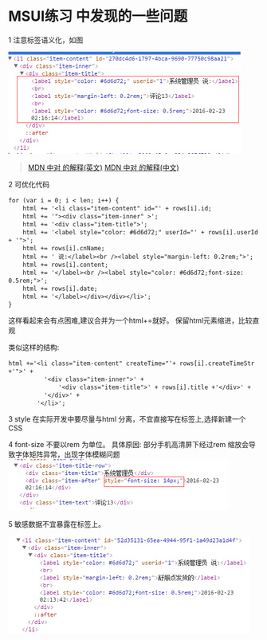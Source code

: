 # MSUI练习 中发现的一些问题
1 注意标签语义化，如图

![语义化标签](semantics.png)

> [MDN 中对 <label> 的解释(英文)](https://developer.mozilla.org/en-US/docs/Web/HTML/Element/label)
> [MDN 中对 <label> 的解释(中文)](https://developer.mozilla.org/en-US/docs/Web/HTML/Element/label)

2 可优化代码
```
for (var i = 0; i < len; i++) {
    html += '<li class="item-content" id="' + rows[i].id;
    html += '"><div class="item-inner" >';
    html += '<div class="item-title">';
    html += '<label style="color: #6d6d72;" userId="' + rows[i].userId + '">';
    html += rows[i].cnName;
    html += ' 说:</label><br /><label style="margin-left: 0.2rem;">';
    html += rows[i].content;
    html += '</label><br /><label style="color: #6d6d72;font-size: 0.5rem;">';
    html += rows[i].date;
    html += '</label></div></div></li>';
}
```

 这样看起来会有点困难,建议合并为一个html+=就好。
 保留html元素缩进，比较直观

 类似这样的结构:
 ```
 html +='<li class="item-content" createTime="'+ rows[i].createTimeStr +'">' +
           '<div class="item-inner">' +
               '<div class="item-title">' + rows[i].title +'</div>' +
           '</div>' +
         '</li>';
 ```

3 style 在实际开发中要尽量与html 分离，不宜直接写在标签上,选择新建一个CSS

4 font-size 不要以rem 为单位。
   具体原因: 部分手机高清屏下经过rem 缩放会导致字体矩阵异常，出现字体模糊问题
   ![不要以rem作为font-size](fs.png)

5 敏感数据不宜暴露在标签上。

![敏感数据不宜暴露](1.png)




